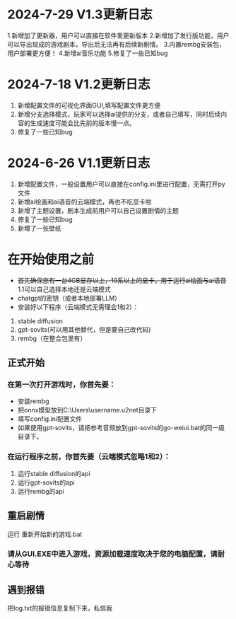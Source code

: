 # 2024-7-29 V1.3更新日志
1.新增加了更新器，用户可以直接在软件里更新版本
2.新增加了发行版功能，用户可以导出现成的游戏剧本，导出后无法再有后续新剧情。
3.内置rembg安装包，用户部署更方便！
4.新增ai音乐功能
5.修复了一些已知bug

# 2024-7-18 V1.2更新日志
1. 新增配置文件的可视化界面GUI,填写配置文件更方便
2. 新增分支选择模式，玩家可以选择ai提供的分支，或者自己填写，同时后续内容的生成速度可能会比先前的版本慢一点。
3. 修复了一些已知bug

# 2024-6-26 V1.1更新日志
1. 新增配置文件，一般设置用户可以直接在config.ini里进行配置，无需打开py文件
2. 新增ai绘画和ai语音的云端模式，再也不吃显卡啦
3. 新增了主题设置，剧本生成前用户可以自己设置剧情的主题
4. 修复了一些已知bug
5. 新增了一张壁纸


# 在开始使用之前
- ~~首先确保您有一台4GB显存以上，10系以上的显卡。用于运行ai绘画与ai语音~~ 1.1可以自己选择本地还是云端模式
- chatgpt的密钥（或者本地部署LLM）
- 安装好以下程序（云端模式无需理会1和2）：
1. stable diffusion
2. gpt-sovits(可以用其他替代，但是要自己改代码)
3. rembg（在整合包里有）


## 正式开始
### 在第一次打开游戏时，你首先要：
- 安装rembg
- 把onnx模型放到C:\Users\username\.u2net目录下
- 填写config.ini配置文件
- 如果使用gpt-sovits，请把参考音频放到gpt-sovits的go-weiui.bat的同一级目录下。
### 在运行程序之前，你首先要（云端模式忽略1和2）：
1. 运行stable diffusion的api
2. 运行gpt-sovits的api
3. 运行rembg的api
## 重启剧情
运行 重新开始新的游戏.bat

### 请从GUI.EXE中进入游戏，资源加载速度取决于您的电脑配置，请耐心等待

## 遇到报错
把log.txt的报错信息复制下来，私信我


